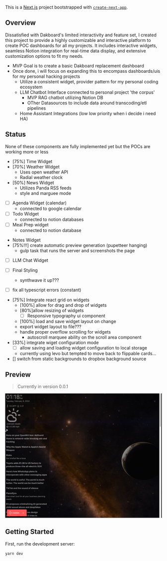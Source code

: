 This is a [Next.js](https://nextjs.org/) project bootstrapped with [`create-next-app`](https://github.com/vercel/next.js/tree/canary/packages/create-next-app).

## Overview

Dissatisfied with Dakboard's limited interactivity and feature set, I created this project
to provide a highly customizable and interactive platform to create POC dashboards for all my projects. 
It includes interactive widgets, seamless Notion integration for real-time data display, and extensive customization options to fit my needs.

- MVP Goal is to create a basic Dakboard replacement dashboard
- Once done, i will focus on expanding this to encompass dashboards/uis for my personal hacking projects
  - Utilize a consistent widget, provider pattern for my personal coding ecosystem
  - LLM Chatbot Interface connected to personal project 'the corpus'
    - MVP RAG chatbot utilizing Notion DB
    - OTher Datasources to include data around transcoding/etl pipelines
  - Home Assistant Integrations (low low priority when i decide i need HA)

## Status

None of these components are fully implemented yet but the POCs are working more or less

- [75%] Time Widget
- [70%] Weather Widget
  - Uses open weather API
  - Radial weather clock
- [50%] News Widget
  - Utilizes Panda RSS feeds
  - style and marguee mode
- [ ] Agenda Widget (calendar)
  - connected to google calendar
- [ ] Todo Widget
  - connected to notion databases
- [ ] Meal Prep widget
  - connected to notion database
- Notes Widget
- [75%!!!] create automatic preview generation (pupetteer hanging)
  - gulp task that runs the server and screenshots the page
- [ ] LLM Chat Widget

- [ ] Final Styling
  - synthwave it up???
- [ ] fix all typescript errors (constant)
- [75%] Integrate react grid on widgets
  - [100%] allow for drag and drop of widgets
  - [80%]allow resizing of widgets
    - [ ] Responsive typography ui component
  - [100%] load and save widget layout on change
  - export widget layout to file???
  - handle proper overflow scrolling for widgets
    - autoscroll marquee ability on the scroll area component
- [33%] integrate wiget configuration mode
  - [ ] allow saving and loading widget configuration to local storage
  - currently using levo but tempted to move back to flippable cards...
- [] switch from static backgrounds to dropbox background source

## Preview

> Currently in version 0.0.1

![](docs/preview.png)

## Getting Started

First, run the development server:

```bash
yarn dev
```

